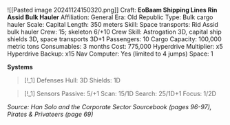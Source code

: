 ![[Pasted image 20241124150320.png]]
Craft: **EoBaam Shipping Lines Rin Assid Bulk Hauler**
Affiliation: General
Era: Old Republic
Type: Bulk cargo hauler
Scale: Capital
Length: 350 meters
Skill: Space transports: Rid Assid bulk hauler
Crew: 15; skeleton 6/+10
Crew Skill: Astrogation 3D, capital ship shields 3D, space transports 3D+1
Passengers: 10
Cargo Capacity: 100,000 metric tons
Consumables: 3 months
Cost: 775,000
Hyperdrive Multiplier: x5
Hyperdrive Backup: x15
Nav Computer: Yes (limited to 4 jumps)
Space: 1

**Systems**
> [!_1] Defenses
> Hull: 3D
> Shields: 1D

> [!_1] Sensors
> Passive: 5/+1
> Scan: 15/1D
> Search: 25/1D+1
> Focus: 1/2D


*Source: Han Solo and the Corporate Sector Sourcebook (pages 96-97), Pirates & Privateers (page 69)*
